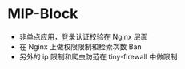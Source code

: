 # MIP-Block
* 非单点应用，登录认证校验在 Nginx 层面
* 在 Nginx 上做权限限制和检索次数 Ban
* 另外的 ip 限制和爬虫防范在 tiny-firewall 中做限制

